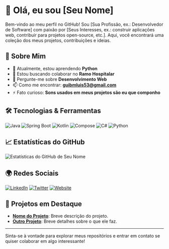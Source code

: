 <!-- ## Hi there 👋 -->

<!--
**LuisGuilhermeMissura/LuisGuilhermeMissura** is a ✨ _special_ ✨ repository because its `README.md` (this file) appears on your GitHub profile.

Here are some ideas to get you started:

- 🔭 I’m currently working on ...
- 🌱 I’m currently learning ...
- 👯 I’m looking to collaborate on ...
- 🤔 I’m looking for help with ...
- 💬 Ask me about ...
- 📫 How to reach me: ...
- 😄 Pronouns: ...
- ⚡ Fun fact: ...
-->

# 👋 Olá, eu sou [Seu Nome]

Bem-vindo ao meu perfil no GitHub! Sou [Sua Profissão, ex.: Desenvolvedor de Software] com paixão por [Seus Interesses, ex.: construir aplicações web, contribuir para projetos open-source, etc.]. Aqui, você encontrará uma coleção dos meus projetos, contribuições e ideias.

## 🚀 Sobre Mim

- 🌱 Atualmente, estou aprendendo **Python**
- 👯 Estou buscando colaborar no **Ramo Hospitalar**
- 💬 Pergunte-me sobre **Desenvolvimento Web**
- 📫 Como me encontrar: **guibmluis53@gmail.com**
- ⚡ Fato curioso: **Sons usados em meus projetos são eu que componho**

## 🛠️ Tecnologias & Ferramentas

![Java](https://img.shields.io/badge/Java-ED8B00?style=for-the-badge&logo=java&logoColor=white)
![Spring Boot](https://img.shields.io/badge/Spring%20Boot-6DB33F?style=for-the-badge&logo=spring-boot&logoColor=white)
![Kotlin](https://img.shields.io/badge/Kotlin-0095D5?style=for-the-badge&logo=kotlin&logoColor=white)
![Compose](https://img.shields.io/badge/Jetpack%20Compose-4285F4?style=for-the-badge&logo=android&logoColor=white)
![C#](https://img.shields.io/badge/C%23-239120?style=for-the-badge&logo=c-sharp&logoColor=white)
![Python](https://img.shields.io/badge/Python-3776AB?style=for-the-badge&logo=python&logoColor=white)

## 📈 Estatísticas do GitHub

![Estatísticas do GitHub de Seu Nome](https://github-readme-stats.vercel.app/api?username=seunomeusuario&show_icons=true&theme=radical)

## 🌍 Redes Sociais

[![LinkedIn](https://img.shields.io/badge/LinkedIn-%230077B5.svg?style=for-the-badge&logo=linkedin&logoColor=white)](https://linkedin.com/in/seunomeusuario)
[![Twitter](https://img.shields.io/badge/Twitter-%231DA1F2.svg?style=for-the-badge&logo=twitter&logoColor=white)](https://twitter.com/seunomeusuario)
[![Website](https://img.shields.io/badge/Website-%23000000.svg?style=for-the-badge&logo=About.me&logoColor=white)](https://seusite.com)

## 📂 Projetos em Destaque

- **[Nome do Projeto](https://github.com/seunomeusuario/nome-do-projeto)**: Breve descrição do projeto.
- **[Outro Projeto](https://github.com/seunomeusuario/outro-projeto)**: Breve detalhes sobre o que ele faz.

---

Sinta-se à vontade para explorar meus repositórios e entrar em contato se quiser colaborar em algo interessante!

